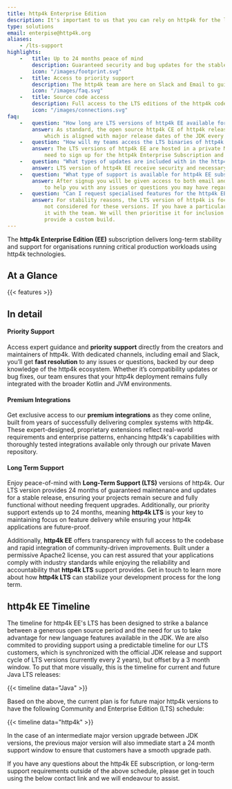 ```yaml
---
title: http4k Enterprise Edition
description: It's important to us that you can rely on http4k for the long term. That's why we offer http4k EE with it;s Long-Term Support (LTS) programme.
type: solutions
email: enterpise@http4k.org
aliases:
    - /lts-support
highlights:
    -   title: Up to 24 months peace of mind
        description: Guaranteed security and bug updates for the stable release channel, allowing you to focus on feature delivery.
        icon: "/images/footprint.svg"
    -   title: Access to priority support
        description: The http4k team are here on Slack and Email to guide you through any issues or questions.
        icon: "/images/faq.svg"
    -   title: Source code access
        description: Full access to the LTS editions of the http4k codebase for transparency and auditing.
        icon: "/images/connections.svg"
faq:
    -   question: "How long are LTS versions of http4k EE available for?"
        answer: As standard, the open source http4k CE of http4k releases major versions of the ecosystem on a delayed cadence
            which is aligned with major release dates of the JDK every 2 years. As a new major http4k CE version is released, the previous major version enters the http4k EE LTS programme for 2 years. See the schedule above for the current timeline. 
    -   question: "How will my teams access the LTS binaries of http4k EE?"
        answer: The LTS versions of http4k EE are hosted in a private Maven repository. To access the these assets, you will
            need to sign up for the http4k Enterprise Subscription and will be supplied with the necessary credentials.
    -   question: "What types of updates are included with in the http4k EE LTS offering?"
        answer: LTS version of http4k EE receive security and necessary bug fixes for community identified bugs. This ensures that your applications remain secure and fully functional without needing frequent upgrades.
    -   question: "What type of support is available for http4k EE subscribers"
        answer: After signup you will be given access to both email and Slack-based support channels. The http4k team is there
            to help you with any issues or questions you may have regarding the LTS version of http4k libraries.
    -   question: "Can I request specialised features for the http4k EE LTS versions?"
        answer: For stability reasons, the LTS version of http4k is focused on security and bug fixes so new features are
            not considered for these versions. If you have a particular feature request, please get in touch to discuss
            it with the team. We will then prioritise it for inclusion in the mainline release or can work with you to
            provide a custom build.
---
```


The **http4k Enterprise Edition (EE)** subscription delivers long-term stability and support for organisations running critical production workloads using http4k technologies.

## At a Glance

{{< features >}}

## In detail

#### Priority Support
Access expert guidance and **priority support** directly from the creators and maintainers of http4k. With dedicated channels, including email and Slack, you’ll get **fast resolution** to any issues or questions, backed by our deep knowledge of the http4k ecosystem. Whether it’s compatibility updates or bug fixes, our team ensures that your http4k deployment remains fully integrated with the broader Kotlin and JVM environments.

#### Premium Integrations
Get exclusive access to our **premium integrations** as they come online, built from years of successfully delivering complex systems with http4k. These expert-designed, proprietary extensions reflect real-world requirements and enterprise patterns, enhancing http4k's capabilities with thoroughly tested integrations available only through our private Maven repository.

#### Long Term Support 
Enjoy peace-of-mind with **Long-Term Support (LTS)** versions of http4k. Our LTS version provides 24 months of guaranteed maintenance and updates for a stable release, ensuring your projects remain secure and fully functional without needing frequent upgrades. Additionally, our priority support extends up to 24 months, meaning **http4k LTS** is your key to maintaining focus on feature delivery while ensuring your http4k applications are future-proof.

Additionally, **http4k EE**  offers transparency with full access to the codebase and rapid integration of community-driven improvements. Built under a permissive Apache2 license, you can rest assured that your applications comply with industry standards while enjoying the reliability and accountability that **http4k LTS**  support provides. Get in touch to learn more about how **http4k LTS**  can stabilize your development process for the long term.

## http4k EE Timeline

The timeline for http4k EE's LTS has been designed to strike a balance between a generous open source period and the need for us to take advantage for new language features available in the JDK. We are also commited to providing support using a predictable timeline for our LTS customers, which is synchronized with the official JDK release and support cycle of LTS versions (currently every 2 years), but offset by a 3 month window. To put that more visually, this is the timeline for current and future Java LTS releases:

{{< timeline data="Java" >}}

Based on the above, the current plan is for future major http4k versions to have the following Community and Enterprise Edition (LTS) schedule:

{{< timeline data="http4k" >}}

In the case of an intermediate major version upgrade between JDK versions, the previous major version will also immediate start a 24 month support window to ensure that customers have a smooth upgrade path. 

If you have any questions about the http4k EE subscription, or long-term support requirements outside of the above schedule, please get in touch using the below contact link and we will endeavour to assist.
